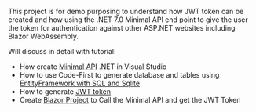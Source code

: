


This project is for demo purposing to understand how JWT token can be created and how using the .NET 7.0 Minimal API end point to give the user the token for authentication against other ASP.NET websites including Blazor WebAssembly.

Will discuss in detail with tutorial:

* How create [Minimal API](https://github.com/mhmd2015/JWTTokenMinimalApi/wiki/Generating-JWT-Token-in-Minimal-API-.NET-7) .NET in Visual Studio 
* How to use Code-First to generate database and tables using [EntityFramework with SQL and Sqlite](https://github.com/mhmd2015/JWTTokenMinimalApi/wiki/Create-Database-with-EntityFramework) 
* How to generate [JWT token](https://github.com/mhmd2015/JWTTokenMinimalApi/wiki/Generate-JWT-Token-in-.NET-7)
* Create [Blazor Project](https://github.com/mhmd2015/JWTTokenMinimalApi/wiki/Create-Blazor-Project-To-Consume-the-Minimal-API-Authentication) to Call the Minimal API and get the JWT Token
